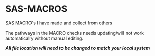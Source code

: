 SAS-MACROS
==========

SAS MACRO's I have made and collect from others

The pathways in the MACRO checks needs updating/will not work automatically without manual editing.

***All file location will need to be changed to match your local system***
